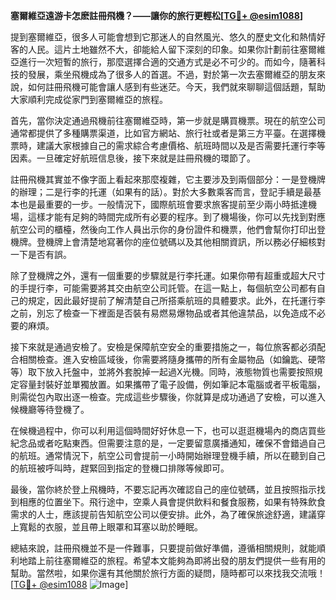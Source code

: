 **塞爾維亞遠游卡怎麽註冊飛機？——讓你的旅行更輕松[[TG💪+ @esim1088](https://t.me/s/esim1088)]**

提到塞爾維亞，很多人可能會想到它那迷人的自然風光、悠久的歷史文化和熱情好客的人民。這片土地雖然不大，卻能給人留下深刻的印象。如果你計劃前往塞爾維亞進行一次短暫的旅行，那麼選擇合適的交通方式是必不可少的。而如今，隨著科技的發展，乘坐飛機成為了很多人的首選。不過，對於第一次去塞爾維亞的朋友來說，如何註冊飛機可能會讓人感到有些迷茫。今天，我們就來聊聊這個話題，幫助大家順利完成從家門到塞爾維亞的旅程。

首先，當你決定通過飛機前往塞爾維亞時，第一步就是購買機票。現在的航空公司通常都提供了多種購票渠道，比如官方網站、旅行社或者是第三方平臺。在選擇機票時，建議大家根據自己的需求綜合考慮價格、航班時間以及是否需要托運行李等因素。一旦確定好航班信息後，接下來就是註冊飛機的環節了。

註冊飛機其實並不像字面上看起來那麼複雜，它主要涉及到兩個部分：一是登機牌的辦理；二是行李的托運（如果有的話）。對於大多數乘客而言，登記手續是最基本也是最重要的一步。一般情況下，國際航班會要求旅客提前至少兩小時抵達機場，這樣才能有足夠的時間完成所有必要的程序。到了機場後，你可以先找到對應航空公司的櫃檯，然後向工作人員出示你的身份證件和機票，他們會幫你打印出登機牌。登機牌上會清楚地寫著你的座位號碼以及其他相關資訊，所以務必仔細核對一下是否有誤。

除了登機牌之外，還有一個重要的步驟就是行李托運。如果你帶有超重或超大尺寸的手提行李，可能需要將其交由航空公司託管。在這一點上，每個航空公司都有自己的規定，因此最好提前了解清楚自己所搭乘航班的具體要求。此外，在托運行李之前，別忘了檢查一下裡面是否裝有易燃易爆物品或者其他違禁品，以免造成不必要的麻煩。

接下來就是通過安檢了。安檢是保障航空安全的重要措施之一，每位旅客都必須配合相關檢查。進入安檢區域後，你需要將隨身攜帶的所有金屬物品（如鑰匙、硬幣等）取下放入托盤中，並將外套脫掉一起過X光機。同時，液態物質也需要按照規定容量封裝好並單獨放置。如果攜帶了電子設備，例如筆記本電腦或者平板電腦，則需從包內取出逐一檢查。完成這些步驟後，你就算是成功通過了安檢，可以進入候機廳等待登機了。

在候機過程中，你可以利用這個時間好好休息一下，也可以逛逛機場內的商店買些紀念品或者吃點東西。但需要注意的是，一定要留意廣播通知，確保不會錯過自己的航班。通常情況下，航空公司會提前一小時開始辦理登機手續，所以在聽到自己的航班被呼叫時，趕緊回到指定的登機口排隊等候即可。

最後，當你終於登上飛機時，不要忘記再次確認自己的座位號碼，並且按照指示找到相應的位置坐下。飛行途中，空乘人員會提供飲料和餐食服務，如果有特殊飲食需求的人士，應該提前告知航空公司以便安排。此外，為了確保旅途舒適，建議穿上寬鬆的衣服，並且帶上眼罩和耳塞以助於睡眠。

總結來說，註冊飛機並不是一件難事，只要提前做好準備，遵循相關規則，就能順利地踏上前往塞爾維亞的旅程。希望本文能夠為即將出發的朋友們提供一些有用的幫助。當然啦，如果你還有其他關於旅行方面的疑問，隨時都可以來找我交流哦！[[TG💪+ @esim1088](https://t.me/s/esim1088) ![Image](https://i.postimg.cc/4NQfJmqS/Snipaste-2025-05-13-00-14-12.png)]